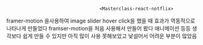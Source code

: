                                       <Masterclass-react-notflix>
framer-motion 을사용하여 image slider hover click을 했을 때 효과가 역동적으로 나타나게 만들었다
framser-motion을 처음 사용해서 만들어 봤다 애니메이션 등등 생각보다 쉽게 만들 수 있지만 아직 많이 사용 못해보았고 낯설어서 어려운 부분이 많았음
  
